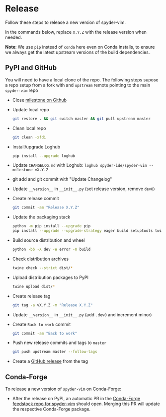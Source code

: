 # Release

Follow these steps to release a new version of spyder-vim.

In the commands below, replace `X.Y.Z` with the release version when needed.

**Note**: We use `pip` instead of `conda` here even on Conda installs, to ensure we always get the latest upstream versions of the build dependencies.

## PyPI and GitHub

You will need to have a local clone of the repo. The following steps supose a repo setup from a fork with and `upstream` remote pointing to the main `spyder-vim` repo

* Close [milestone on Github](https://github.com/spyder-ide/spyder-vim/milestones)

* Update local repo

  ```bash
  git restore . && git switch master && git pull upstream master
  ```

* Clean local repo

  ```bash
  git clean -xfdi
  ```

* Install/upgrade Loghub

  ```bash
  pip install --upgrade loghub
  ```

* Update `CHANGELOG.md` with Loghub: `loghub spyder-ide/spyder-vim --milestone vX.Y.Z`

* git add and git commit with "Update Changelog"

* Update `__version__` in `__init__.py` (set release version, remove `dev0`)

* Create release commit

  ```bash
  git commit -am "Release X.Y.Z"
  ```

* Update the packaging stack

  ```bash
  python -m pip install --upgrade pip
  pip install --upgrade --upgrade-strategy eager build setuptools twine wheel
  ```

* Build source distribution and wheel

  ```bash
  python -bb -X dev -W error -m build
  ```

* Check distribution archives

  ```bash
  twine check --strict dist/*
  ```

* Upload distribution packages to PyPI

  ```bash
  twine upload dist/*
  ```

* Create release tag

  ```bash
  git tag -a vX.Y.Z -m "Release X.Y.Z"
  ```

* Update `__version__` in `__init__.py` (add `.dev0` and increment minor)

* Create `Back to work` commit

  ```bash
  git commit -am "Back to work"
  ```

* Push new release commits and tags to `master`

  ```bash
  git push upstream master --follow-tags
  ```

* Create a [GitHub release](https://github.com/spyder-ide/spyder-vim/releases) from the tag

## Conda-Forge

To release a new version of `spyder-vim` on Conda-Forge:

* After the release on PyPI, an automatic PR in the [Conda-Forge feedstock repo for spyder-vim](https://github.com/conda-forge/spyder-vim-feedstock/pulls) should open.
  Merging this PR will update the respective Conda-Forge package.